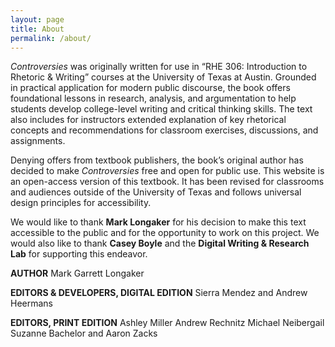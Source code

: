 ```yaml
---
layout: page
title: About
permalink: /about/
---
```


<i>Controversies</i> was originally written for use in “RHE 306: Introduction to Rhetoric & Writing” courses at the University of Texas at Austin. Grounded in practical application for modern public discourse, the book offers foundational lessons in research, analysis, and argumentation to help students develop college-level writing and critical thinking skills. The text also includes for instructors extended explanation of key rhetorical concepts and recommendations for classroom exercises, discussions, and assignments. 

Denying offers from textbook publishers, the book’s original author has decided to make <i>Controversies</i> free and open for public use. This website is an open-access version of this textbook. It has been revised for classrooms and audiences outside of the University of Texas and follows universal design principles for accessibility. 

We would like to thank <b>Mark Longaker</b> for his decision to make this text accessible to the public and for the opportunity to work on this project. We would also like to thank <b>Casey Boyle</b> and the <b>Digital Writing & Research Lab</b> for supporting this endeavor. 

<b>AUTHOR</b> 
Mark Garrett Longaker

<b>EDITORS & DEVELOPERS, DIGITAL EDITION</b>
Sierra Mendez
and Andrew Heermans 

<b>EDITORS, PRINT EDITION</b>
Ashley Miller
Andrew Rechnitz
Michael Neibergail
Suzanne Bachelor
and Aaron Zacks 
